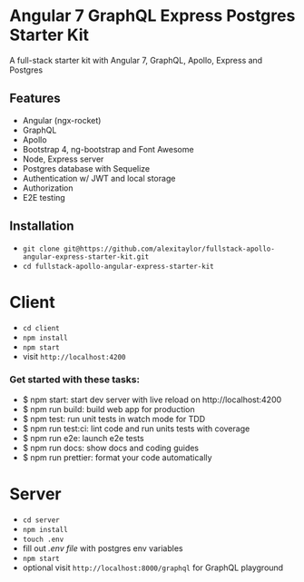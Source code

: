 # Angular 7 GraphQL Express Postgres Starter Kit

A full-stack starter kit with Angular 7, GraphQL, Apollo, Express and Postgres

## Features

* Angular (ngx-rocket)
* GraphQL
* Apollo
* Bootstrap 4, ng-bootstrap and Font Awesome
* Node, Express server
* Postgres database with Sequelize
* Authentication w/ JWT and local storage
* Authorization
* E2E testing

## Installation

* `git clone git@https://github.com/alexitaylor/fullstack-apollo-angular-express-starter-kit.git`
* `cd fullstack-apollo-angular-express-starter-kit`

# Client

* `cd client`
* `npm install`
* `npm start`
* visit `http://localhost:4200`

### Get started with these tasks:
- $ npm start: start dev server with live reload on http://localhost:4200
- $ npm run build: build web app for production
- $ npm test: run unit tests in watch mode for TDD
- $ npm run test:ci: lint code and run units tests with coverage
- $ npm run e2e: launch e2e tests
- $ npm run docs: show docs and coding guides
- $ npm run prettier: format your code automatically

# Server

* `cd server`
* `npm install`
* `touch .env`
* fill out *.env file* with postgres env variables
* `npm start`
* optional visit `http://localhost:8000/graphql` for GraphQL playground
